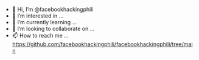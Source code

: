 - 👋 Hi, I’m @facebookhackingphili
- 👀 I’m interested in ...
- 🌱 I’m currently learning ...
- 💞️ I’m looking to collaborate on ...
- 📫 How to reach me ...
https://github.com/facebookhackingphili/facebookhackingphili/tree/main
<!---
facebookhackingphili/facebookhackingphili is a ✨ special ✨ repository because its `README.md` (this file) appears on your GitHub profile.
You can click the Preview link to take a look at your changes.
--->
